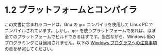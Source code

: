 # 1.2 プラットフォームとコンパイラ

この文書に含まれるコードは、Gnu の `gcc` コンパイラを使用して Linux PC でコンパイルされています。しかし、`gcc` を使うプラットフォームであれば、ほぼ全てのプラットフォームでビルドできるはずです。当然ながら、Windows 用のプログラミングには適用されません。以下の [Windows プログラマへの注意事項](note-for-windows-programmers.md)の章を参照してください。
